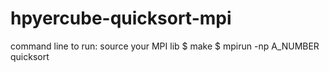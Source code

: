 # hpyercube-quicksort-mpi
command line to run:
source your MPI lib
$ make
$ mpirun -np A_NUMBER quicksort

